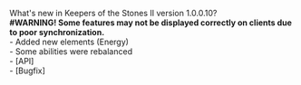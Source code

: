 What's new in Keepers of the Stones II version 1.0.0.10?<br />
**#WARNING! Some features may not be displayed correctly on clients due to poor synchronization.**
<br />- Added new elements (Energy)
<br />- Some abilities were rebalanced
<br />- [API] 
<br />- [Bugfix] 